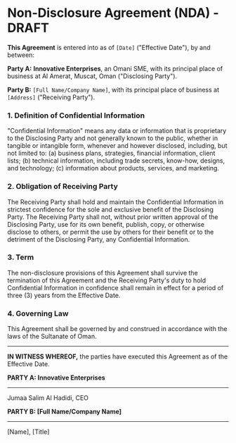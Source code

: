 
# Non-Disclosure Agreement (NDA) - DRAFT

**This Agreement** is entered into as of `[Date]` ("Effective Date"), by and between:

**Party A:** **Innovative Enterprises**, an Omani SME, with its principal place of business at Al Amerat, Muscat, Oman ("Disclosing Party").

**Party B:** `[Full Name/Company Name]`, with its principal place of business at `[Address]` ("Receiving Party").

### 1. Definition of Confidential Information
"Confidential Information" means any data or information that is proprietary to the Disclosing Party and not generally known to the public, whether in tangible or intangible form, whenever and however disclosed, including, but not limited to:
(a) business plans, strategies, financial information, client lists;
(b) technical information, including trade secrets, know-how, designs, and technology;
(c) information about products, services, and marketing.

### 2. Obligation of Receiving Party
The Receiving Party shall hold and maintain the Confidential Information in strictest confidence for the sole and exclusive benefit of the Disclosing Party. The Receiving Party shall not, without prior written approval of the Disclosing Party, use for its own benefit, publish, copy, or otherwise disclose to others, or permit the use by others for their benefit or to the detriment of the Disclosing Party, any Confidential Information.

### 3. Term
The non-disclosure provisions of this Agreement shall survive the termination of this Agreement and the Receiving Party's duty to hold Confidential Information in confidence shall remain in effect for a period of three (3) years from the Effective Date.

### 4. Governing Law
This Agreement shall be governed by and construed in accordance with the laws of the Sultanate of Oman.

---

**IN WITNESS WHEREOF,** the parties have executed this Agreement as of the Effective Date.

**PARTY A: Innovative Enterprises**

_________________________
Jumaa Salim Al Hadidi, CEO

**PARTY B: [Full Name/Company Name]**

_________________________
[Name], [Title]
